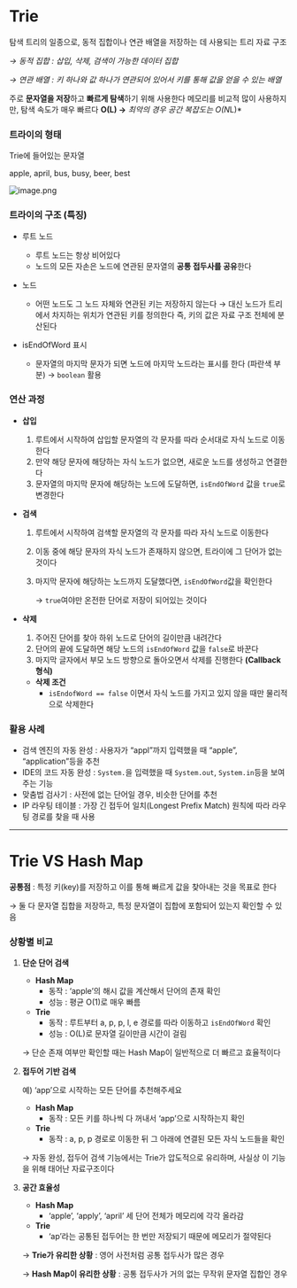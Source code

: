 # Trie

탐색 트리의 일종으로, 동적 집합이나 연관 배열을 저장하는 데 사용되는 트리 자료 구조

_→ 동적 집합 : 삽입, 삭제, 검색이 가능한 데이터 집합_

_→ 연관 배열 : 키 하나와 값 하나가 연관되어 있어서 키를 통해 값을 얻을 수 있는 배열_

주로 **문자열을 저장**하고 **빠르게 탐색**하기 위해 사용한다
메모리를 비교적 많이 사용하지만, 탐색 속도가 매우 빠르다 **O(L)
→** *최악의 경우 공간 복잡도는 O(N*L)\*

### 트라이의 형태

Trie에 들어있는 문자열

apple, april, bus, busy, beer, best

![image.png](https://img1.daumcdn.net/thumb/R1280x0/?scode=mtistory2&fname=https%3A%2F%2Fblog.kakaocdn.net%2Fdna%2Fn3DKG%2FbtsjYyjBfNc%2FAAAAAAAAAAAAAAAAAAAAAIRd_1nkUDoptePSiUaseNFIq3jZP_Z6ahf-CAr6r6rP%2Fimg.png%3Fcredential%3DyqXZFxpELC7KVnFOS48ylbz2pIh7yKj8%26expires%3D1759244399%26allow_ip%3D%26allow_referer%3D%26signature%3DJX%252Fy695sMK%252BoRM6lzLinEm2PvLU%253D)

### 트라이의 구조 (특징)

- 루트 노드

  - 루트 노드는 항상 비어있다
  - 노드의 모든 자손은 노드에 연관된 문자열의 **공통 접두사를 공유**한다

- 노드

  - 어떤 노드도 그 노드 자체와 연관된 키는 저장하지 않는다
    → 대신 노드가 트리에서 차지하는 위치가 연관된 키를 정의한다
    즉, 키의 값은 자료 구조 전체에 분산된다

- isEndOfWord 표시
  - 문자열의 마지막 문자가 되면 노드에 마지막 노드라는 표시를 한다 (파란색 부분)
    → `boolean` 활용

### 연산 과정

- **삽입**
  1. 루트에서 시작하여 삽입할 문자열의 각 문자를 따라 순서대로 자식 노드로 이동한다
  2. 만약 해당 문자에 해당하는 자식 노드가 없으면, 새로운 노드를 생성하고 연결한다
  3. 문자열의 마지막 문자에 해당하는 노드에 도달하면, `isEndOfWord` 값을 `true`로 변경한다
- **검색**

  1. 루트에서 시작하여 검색할 문자열의 각 문자를 따라 자식 노드로 이동한다
  2. 이동 중에 해당 문자의 자식 노드가 존재하지 않으면, 트라이에 그 단어가 없는 것이다
  3. 마지막 문자에 해당하는 노드까지 도달했다면, `isEndOfWord`값을 확인한다

     → `true`여야만 온전한 단어로 저장이 되어있는 것이다

- **삭제**
  1. 주어진 단어를 찾아 하위 노드로 단어의 길이만큼 내려간다
  2. 단어의 끝에 도달하면 해당 노드의 `isEndOfWord` 값을 `false`로 바꾼다
  3. 마지막 글자에서 부모 노드 방향으로 돌아오면서 삭제를 진행한다 **(Callback 형식)**
  - **삭제 조건**
    - `isEndofWord == false` 이면서 자식 노드를 가지고 있지 않을 때만 물리적으로 삭제한다

### 활용 사례

- 검색 엔진의 자동 완성 : 사용자가 “appl”까지 입력했을 때 “apple”, “application”등을 추천
- IDE의 코드 자동 완성 : `System.`을 입력했을 때 `System.out`, `System.in`등을 보여주는 기능
- 맞춤법 검사기 : 사전에 없는 단어일 경우, 비슷한 단어를 추천
- IP 라우팅 테이블 : 가장 긴 접두어 일치(Longest Prefix Match) 원칙에 따라 라우팅 경로를 찾을 때 사용

---

# Trie VS Hash Map

**공통점** : 특정 키(key)를 저장하고 이를 통해 빠르게 값을 찾아내는 것을 목표로 한다

→ 둘 다 문자열 집합을 저장하고, 특정 문자열이 집합에 포함되어 있는지 확인할 수 있음

### 상황별 비교

1. **단순 단어 검색**

   - **Hash Map**
     - 동작 : ‘apple’의 해시 값을 계산해서 단어의 존재 확인
     - 성능 : 평균 O(1)로 매우 빠름
   - **Trie**
     - 동작 : 루트부터 a, p, p, l, e 경로를 따라 이동하고 `isEndOfWord` 확인
     - 성능 : O(L)로 문자열 길이만큼 시간이 걸림

   → 단순 존재 여부만 확인할 때는 Hash Map이 일반적으로 더 빠르고 효율적이다

2. **접두어 기반 검색**

   예) ‘app’으로 시작하는 모든 단어를 추천해주세요

   - **Hash Map**
     - 동작 : 모든 키를 하나씩 다 꺼내서 ‘app’으로 시작하는지 확인
   - **Trie**
     - 동작 : a, p, p 경로로 이동한 뒤 그 아래에 연결된 모든 자식 노드들을 확인

   → 자동 완성, 접두어 검색 기능에서는 Trie가 압도적으로 유리하며, 사실상 이 기능을 위해 태어난 자료구조이다

3. **공간 효율성**

   - **Hash Map**
     - ‘apple’, ‘apply’, ‘april’ 세 단어 전체가 메모리에 각각 올라감
   - **Trie**
     - ‘ap’라는 공통된 접두어는 한 번만 저장되기 때문에 메모리가 절약된다

   → **Trie가 유리한 상황** : 영어 사전처럼 공통 접두사가 많은 경우

   → **Hash Map이 유리한 상황** : 공통 접두사가 거의 없는 무작위 문자열 집합인 경우
